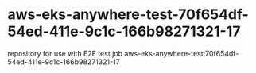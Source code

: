 # aws-eks-anywhere-test-70f654df-54ed-411e-9c1c-166b98271321-17
repository for use with E2E test job aws-eks-anywhere-test:70f654df-54ed-411e-9c1c-166b98271321-17
